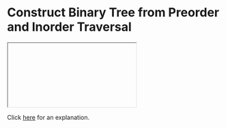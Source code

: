 # Construct Binary Tree from Preorder and Inorder Traversal 

<iframe></iframe>

Click [here](Explanation.md) for an explanation.

